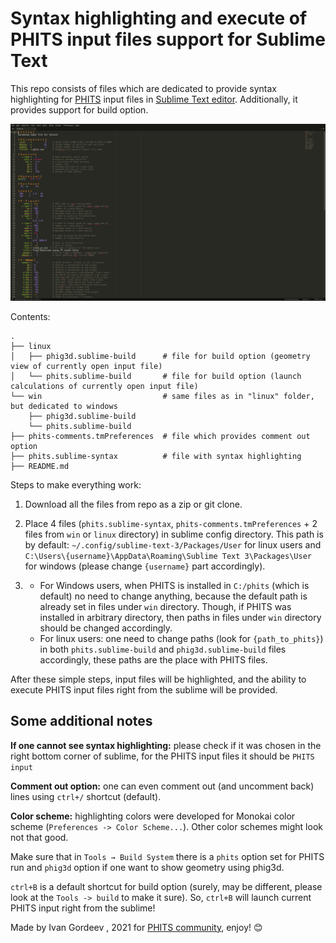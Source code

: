 # Syntax highlighting and execute of PHITS input files support for Sublime Text

This repo consists of files which are dedicated to provide syntax highlighting for
[PHITS](https://phits.jaea.go.jp/) input files in [Sublime Text editor](https://www.sublimetext.com/).
Additionally, it provides support for build option.

![](https://github.com/GordoNice/phits_sublime_support/blob/master/Screenshot.png "Screenshot with syntax highlighting")

Contents:

```
.
├── linux
│   ├── phig3d.sublime-build      # file for build option (geometry view of currently open input file)
│   └── phits.sublime-build       # file for build option (launch calculations of currently open input file)
└── win                           # same files as in "linux" folder, but dedicated to windows
    ├── phig3d.sublime-build
    └── phits.sublime-build
├── phits-comments.tmPreferences  # file which provides comment out option
├── phits.sublime-syntax          # file with syntax highlighting
├── README.md
```

Steps to make everything work:

1. Download all the files from repo as a zip or git clone.
2. Place 4 files (`phits.sublime-syntax`,
`phits-comments.tmPreferences` + 2 files from `win` or `linux` directory) in
sublime config directory. This path is by default: `~/.config/sublime-text-3/Packages/User`
for linux users and `C:\Users\{username}\AppData\Roaming\Sublime Text 3\Packages\User`
for windows (please change `{username}` part accordingly).

3.  - For Windows users, when PHITS is installed in `C:/phits` (which is default) no
need to change anything, because the default path is already set in files under
`win` directory. Though, if PHITS was installed in arbitrary directory, then paths
in files under `win` directory should be changed accordingly.
    - For linux users: one need to change paths (look for `{path_to_phits}`) in both `phits.sublime-build` and
`phig3d.sublime-build` files accordingly, these paths are the place with PHITS files.

After these simple steps, input files will be highlighted, and the ability to
execute PHITS input files right from the sublime will be provided.

## Some additional notes

**If one cannot see syntax highlighting:** please check if it was chosen in the
right bottom corner of sublime, for the PHITS input files it should be `PHITS input`

**Comment out option:** one can even comment out (and uncomment back) lines using
`ctrl+/` shortcut (default).

**Color scheme:** highlighting colors were developed for Monokai color scheme
(`Preferences -> Color Scheme...`). Other color schemes might look not that good.

Make sure that in `Tools → Build System` there is a `phits` option set for PHITS
run and `phig3d` option if one want to show geometry using phig3d.

`ctrl+B` is a default shortcut for build option (surely, may be different,
please look at the `Tools -> build` to make it sure). So, `ctrl+B` will launch
current PHITS input right from the sublime!

Made by Ivan Gordeev <GN>, 2021 for [PHITS community](https://meteor.nucl.kyushu-u.ac.jp/phitsforum/), enjoy! :blush:
